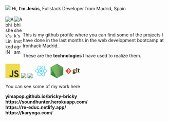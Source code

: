 
<img src="https://media.giphy.com/media/hvRJCLFzcasrR4ia7z/giphy.gif" width="25px"> Hi, <strong>I’m Jesús</strong>, Fullstack Developer from Madrid, Spain
<br/><br/>
<a href="https://www.linkedin.com/in/jesus-martin-ponz/">
  <img align="left" alt="Abhishek's LinkedIN" width="27px" src="https://raw.githubusercontent.com/peterthehan/peterthehan/master/assets/linkedin.svg" />
</a>
<a href="https://www.instagram.com/mondo_insonoro/">
  <img align="left" alt="Abhishek's Instagram" width="27px" src="https://raw.githubusercontent.com/hussainweb/hussainweb/main/icons/instagram.png" />
</a>
<br/>
<br/>

This is my github profile where you can find some of the projects I have done in the last months in the web development bootcamp at Ironhack Madrid.
<br/>

These are the <strong>technologies</strong> I have used to realize them.
<br/><br/>
<code><img height="45" src="https://raw.githubusercontent.com/github/explore/80688e429a7d4ef2fca1e82350fe8e3517d3494d/topics/javascript/javascript.png"></code>
<code><img height="45" src="https://www.atodocurso.com/sites/default/files/html.png"></code>
<code><img height="45" src="https://upload.wikimedia.org/wikipedia/commons/thumb/d/d5/CSS3_logo_and_wordmark.svg/1452px-CSS3_logo_and_wordmark.svg.png"></code>
<code><img height="45" src="https://raw.githubusercontent.com/github/explore/80688e429a7d4ef2fca1e82350fe8e3517d3494d/topics/react/react.png"></code>
<code><img height="45" src="https://raw.githubusercontent.com/github/explore/80688e429a7d4ef2fca1e82350fe8e3517d3494d/topics/nodejs/nodejs.png"></code>
<code><img height="45" src="https://raw.githubusercontent.com/github/explore/80688e429a7d4ef2fca1e82350fe8e3517d3494d/topics/git/git.png"></code>

You can see some of my work here 
<br/>

<strong>
yimapop.github.io/bricky-bricky
<br/>
https://soundhunter.herokuapp.com/
<br/>
https://re-educ.netlify.app/
<br/>
https://karynga.com/
<br/>
</strong>
